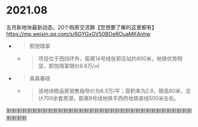 
# 2021.08

五月新地块最新动态，20个购房交流群【您想要了解的这里都有】 https://mp.weixin.qq.com/s/6GYGxGV50BOeROuaMK4nhw
- > 熙悦晴翠
  * > 项目位于西四环外，距离14号线张郭庄站约800米，地铁优势明显，熙悦晴翠限价6.8万/㎡
- > 奥森春晓
  * > 该地块商品房销售指导价为6.3万/平；容积率为2.8，限高80米，总计700余套房源。距离8号线地铁平西府地铁直线500米左右。

:u5272::u5272::u5272::u5272::u5272::u5272::u5272::u5272::u5272::u5272::u5272::u5272::u5272::u5272::u5272::u5272::u5272::u5272::u5272::u5272::u5272::u5272::u5272::u5272::u5272::u5272::u5272::u5272::u5272::u5272::u5272::u5272::u5272::u5272::u5272::u5272::u5272::u5272::u5272::u5272:
